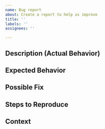 ```yaml
---
name: Bug report
about: Create a report to help us improve
title: ''
labels: ''
assignees: ''

---
```


## Description (Actual Behavior)



## Expected Behavior



## Possible Fix



## Steps to Reproduce



## Context
